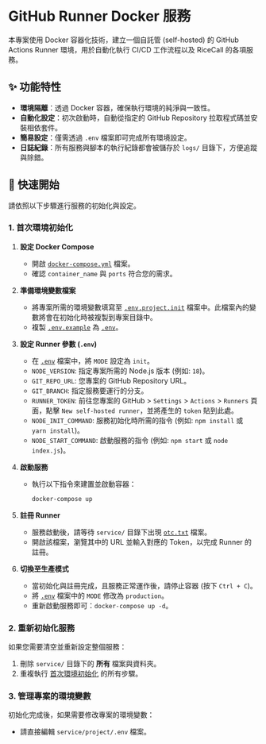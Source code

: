 # GitHub Runner Docker 服務

本專案使用 Docker 容器化技術，建立一個自託管 (self-hosted) 的 GitHub Actions Runner 環境，用於自動化執行 CI/CD 工作流程以及 RiceCall 的各項服務。

## ✨ 功能特性

- **環境隔離**：透過 Docker 容器，確保執行環境的純淨與一致性。
- **自動化設定**：初次啟動時，自動從指定的 GitHub Repository 拉取程式碼並安裝相依套件。
- **簡易設定**：僅需透過 `.env` 檔案即可完成所有環境設定。
- **日誌紀錄**：所有服務與腳本的執行紀錄都會被儲存於 `logs/` 目錄下，方便追蹤與除錯。

## 🚀 快速開始

請依照以下步驟進行服務的初始化與設定。

### 1. 首次環境初始化

1.  **設定 Docker Compose**
    - 開啟 [`docker-compose.yml`](docker-compose.yml:1) 檔案。
    - 確認 `container_name` 與 `ports` 符合您的需求。

2.  **準備環境變數檔案**
    - 將專案所需的環境變數填寫至 [`.env.project.init`](.env.project.init:1) 檔案中。此檔案內的變數將會在初始化時被複製到專案目錄中。
    - 複製 [`.env.example`](.env.example:1) 為 [`.env`](.env:1)。

3.  **設定 Runner 參數 (`.env`)**
    - 在 [`.env`](.env:1) 檔案中，將 `MODE` 設定為 `init`。
    - `NODE_VERSION`: 指定專案所需的 Node.js 版本 (例如: `18`)。
    - `GIT_REPO_URL`: 您專案的 GitHub Repository URL。
    - `GIT_BRANCH`: 指定服務要運行的分支。
    - `RUNNER_TOKEN`: 前往您專案的 GitHub > `Settings` > `Actions` > `Runners` 頁面，點擊 `New self-hosted runner`，並將產生的 `token` 貼到此處。
    - `NODE_INIT_COMMAND`: 服務初始化時所需的指令 (例如: `npm install` 或 `yarn install`)。
    - `NODE_START_COMMAND`: 啟動服務的指令 (例如: `npm start` 或 `node index.js`)。

4.  **啟動服務**
    - 執行以下指令來建置並啟動容器：
      ```bash
      docker-compose up
      ```

5.  **註冊 Runner**
    - 服務啟動後，請等待 `service/` 目錄下出現 [`otc.txt`](service/otc.txt:1) 檔案。
    - 開啟該檔案，瀏覽其中的 URL 並輸入對應的 Token，以完成 Runner 的註冊。

6.  **切換至生產模式**
    - 當初始化與註冊完成，且服務正常運作後，請停止容器 (按下 `Ctrl + C`)。
    - 將 [`.env`](.env:1) 檔案中的 `MODE` 修改為 `production`。
    - 重新啟動服務即可：`docker-compose up -d`。

### 2. 重新初始化服務

如果您需要清空並重新設定整個服務：

1.  刪除 `service/` 目錄下的 **所有** 檔案與資料夾。
2.  重複執行 [首次環境初始化](#1-首次環境初始化) 的所有步驟。

### 3. 管理專案的環境變數

初始化完成後，如果需要修改專案的環境變數：

-   請直接編輯 `service/project/.env` 檔案。
